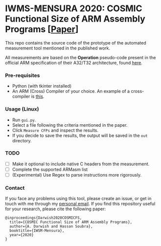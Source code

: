 # IWMS-MENSURA 2020: COSMIC Functional Size of ARM Assembly Programs [[Paper](http://ceur-ws.org/Vol-2725/paper1.pdf)]

This repo contains the source code of the prototype of the automated measurement tool mentioned in the published work. 

All measurements are based on the **Operation** pseudo-code present in the official ARM specification of their A32/T32 architecture, found [here](https://static.docs.arm.com/ddi0597/i/ISA_AArch32_xml_v87A-2020-09.pdf).

### Pre-requisites

  - Python (with tkinter installed)
  - An ARM (Cross) Compiler of your choice. An example of a cross-compiler is [this](https://www.acmesystems.it/arm9_toolchain).

### Usage (Linux)

  - Run ```gui.py```.
  - Select a file following the criteria mentioned in the paper.
  - Click ```Measure CFPs``` and inspect the results.
  - If you decide to save the results, the output will be saved in the ```out``` directory.

### TODO

- [ ] Make it optional to include native C headers from the measurement. 
- [ ] Complete the supported ARMasm list
- [ ] (Experimental) Use Regex to parse instructions more rigorously.

### Contact
If you face any problems using this tool, please create an issue, or get in touch with me through my [personal email](mailto:amfa.darwish.97@gmail.com).
If you find this repository useful for your research, please cite the following paper:
```
@inproceedings{Darwish2020COSMICFS,
  title={COSMIC Functional Size of ARM Assembly Programs},
  author={A. Darwish and Hassan Soubra},
  booktitle={IWSM-Mensura},
  year={2020}
}
```
